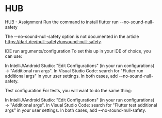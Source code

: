 # HUB
 HUB - Assignment
Run the command to install
flutter run --no-sound-null-safety

The --no-sound-null-safety option is not documented in the article https://dart.dev/null-safety/unsound-null-safety.

IDE run arguments/configuration
To set this up in your IDE of choice, you can use:

In IntelliJ/Android Studio: "Edit Configurations" (in your run configurations) → "Additional run args".
In Visual Studio Code: search for "Flutter run additional args" in your user settings.
In both cases, add --no-sound-null-safety.

Test configuration
For tests, you will want to do the same thing:

In IntelliJ/Android Studio: "Edit Configurations" (in your run configurations) → "Additional args".
In Visual Studio Code: search for "Flutter test additional args" in your user settings.
In both cases, add --no-sound-null-safety.
